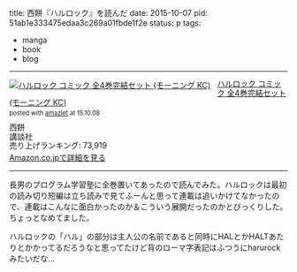 title: 西餅『ハルロック』を読んだ
date: 2015-10-07
pid: 51ab1e333475edaa3c269a01fbde1f2e
status: p
tags:
- manga
- book
- blog
---

<div class="amazlet-box" style="margin-bottom:0px;"><div class="amazlet-image" style="float:left;margin:0px 12px 1px 0px;"><a href="http://www.amazon.co.jp/exec/obidos/ASIN/B00WG28TFS/dotimpact-22/ref=nosim/" name="amazletlink" target="_blank"><img src="http://ecx.images-amazon.com/images/I/61o59yUvWLL._SL160_.jpg" alt="ハルロック コミック 全4巻完結セット (モーニング KC)" style="border: none;" /></a></div><div class="amazlet-info" style="line-height:120%; margin-bottom: 10px"><div class="amazlet-name" style="margin-bottom:10px;line-height:120%"><a href="http://www.amazon.co.jp/exec/obidos/ASIN/B00WG28TFS/dotimpact-22/ref=nosim/" name="amazletlink" target="_blank">ハルロック コミック 全4巻完結セット (モーニング KC)</a><div class="amazlet-powered-date" style="font-size:80%;margin-top:5px;line-height:120%">posted with <a href="http://www.amazlet.com/" title="amazlet" target="_blank">amazlet</a> at 15.10.08</div></div><div class="amazlet-detail">西餅 <br />講談社 <br />売り上げランキング: 73,919<br /></div><div class="amazlet-sub-info" style="float: left;"><div class="amazlet-link" style="margin-top: 5px"><a href="http://www.amazon.co.jp/exec/obidos/ASIN/B00WG28TFS/dotimpact-22/ref=nosim/" name="amazletlink" target="_blank">Amazon.co.jpで詳細を見る</a></div></div></div><div class="amazlet-footer" style="clear: left"></div></div>

---- 

長男のプログラム学習塾に全巻置いてあったので読んでみた。ハルロックは最初の読み切り短編は立ち読みで見てふーんと思って連載は追いかけてなかったので、連載はこんなに面白かったのか＆こういう展開だったのかとびっくりした。ちょっとなめてました。

ハルロックの「ハル」の部分は主人公の名前であると同時にHALとかHALTあたりとかかってるだろうなと思ってたけど背のローマ字表記はふつうにharurockみたいだな…